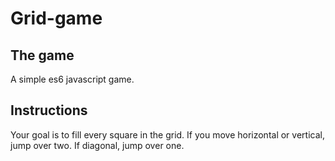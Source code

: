 # Grid-game

## The game
A simple es6 javascript game.

## Instructions
Your goal is to fill every square in the grid. If you move horizontal or vertical, jump over two. If diagonal, jump over one. 

